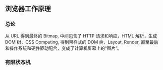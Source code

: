 ## 浏览器工作原理

### 总论

从 URL 得到最终的 Bitmap, 中间包含了 HTTP 请求和响应，HTML 解析，生成 DOM 树，CSS Computing, 得到带样式的 DOM 树，Layout, Render, 直至最后和操作系统和硬件驱动配合，变成了计算机屏幕上的“图片”。

### 有限状态机



